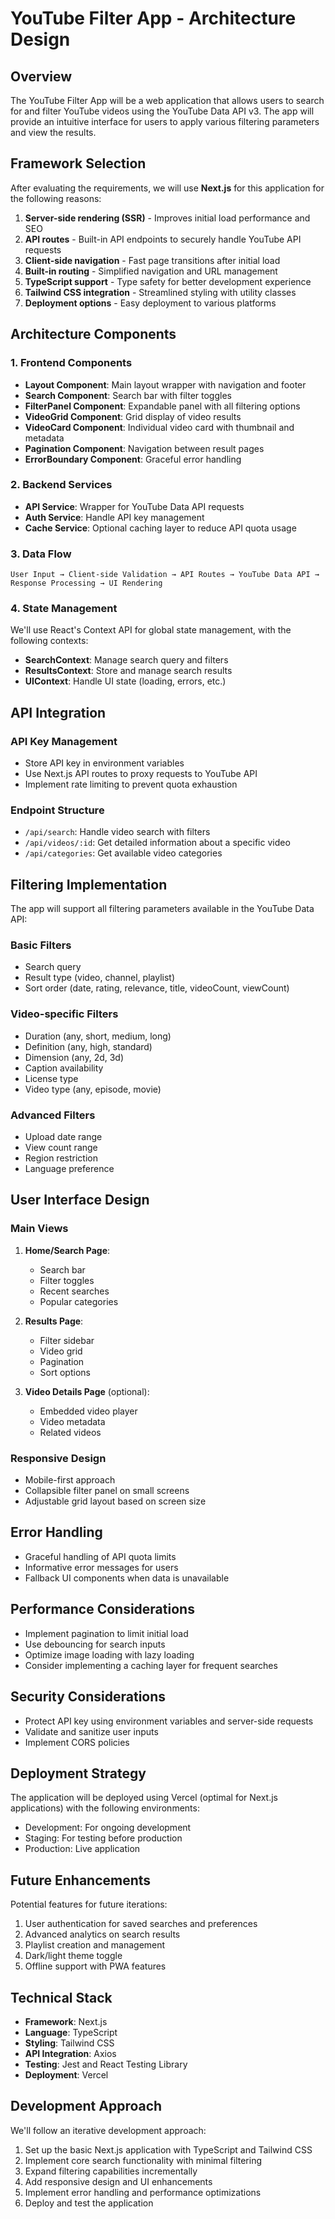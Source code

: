 # YouTube Filter App - Architecture Design

## Overview

The YouTube Filter App will be a web application that allows users to search for and filter YouTube videos using the YouTube Data API v3. The app will provide an intuitive interface for users to apply various filtering parameters and view the results.

## Framework Selection

After evaluating the requirements, we will use **Next.js** for this application for the following reasons:

1. **Server-side rendering (SSR)** - Improves initial load performance and SEO
2. **API routes** - Built-in API endpoints to securely handle YouTube API requests
3. **Client-side navigation** - Fast page transitions after initial load
4. **Built-in routing** - Simplified navigation and URL management
5. **TypeScript support** - Type safety for better development experience
6. **Tailwind CSS integration** - Streamlined styling with utility classes
7. **Deployment options** - Easy deployment to various platforms

## Architecture Components

### 1. Frontend Components

- **Layout Component**: Main layout wrapper with navigation and footer
- **Search Component**: Search bar with filter toggles
- **FilterPanel Component**: Expandable panel with all filtering options
- **VideoGrid Component**: Grid display of video results
- **VideoCard Component**: Individual video card with thumbnail and metadata
- **Pagination Component**: Navigation between result pages
- **ErrorBoundary Component**: Graceful error handling

### 2. Backend Services

- **API Service**: Wrapper for YouTube Data API requests
- **Auth Service**: Handle API key management
- **Cache Service**: Optional caching layer to reduce API quota usage

### 3. Data Flow

```
User Input → Client-side Validation → API Routes → YouTube Data API → Response Processing → UI Rendering
```

### 4. State Management

We'll use React's Context API for global state management, with the following contexts:

- **SearchContext**: Manage search query and filters
- **ResultsContext**: Store and manage search results
- **UIContext**: Handle UI state (loading, errors, etc.)

## API Integration

### API Key Management

- Store API key in environment variables
- Use Next.js API routes to proxy requests to YouTube API
- Implement rate limiting to prevent quota exhaustion

### Endpoint Structure

- `/api/search`: Handle video search with filters
- `/api/videos/:id`: Get detailed information about a specific video
- `/api/categories`: Get available video categories

## Filtering Implementation

The app will support all filtering parameters available in the YouTube Data API:

### Basic Filters
- Search query
- Result type (video, channel, playlist)
- Sort order (date, rating, relevance, title, videoCount, viewCount)

### Video-specific Filters
- Duration (any, short, medium, long)
- Definition (any, high, standard)
- Dimension (any, 2d, 3d)
- Caption availability
- License type
- Video type (any, episode, movie)

### Advanced Filters
- Upload date range
- View count range
- Region restriction
- Language preference

## User Interface Design

### Main Views

1. **Home/Search Page**:
   - Search bar
   - Filter toggles
   - Recent searches
   - Popular categories

2. **Results Page**:
   - Filter sidebar
   - Video grid
   - Pagination
   - Sort options

3. **Video Details Page** (optional):
   - Embedded video player
   - Video metadata
   - Related videos

### Responsive Design

- Mobile-first approach
- Collapsible filter panel on small screens
- Adjustable grid layout based on screen size

## Error Handling

- Graceful handling of API quota limits
- Informative error messages for users
- Fallback UI components when data is unavailable

## Performance Considerations

- Implement pagination to limit initial load
- Use debouncing for search inputs
- Optimize image loading with lazy loading
- Consider implementing a caching layer for frequent searches

## Security Considerations

- Protect API key using environment variables and server-side requests
- Validate and sanitize user inputs
- Implement CORS policies

## Deployment Strategy

The application will be deployed using Vercel (optimal for Next.js applications) with the following environments:

- Development: For ongoing development
- Staging: For testing before production
- Production: Live application

## Future Enhancements

Potential features for future iterations:

1. User authentication for saved searches and preferences
2. Advanced analytics on search results
3. Playlist creation and management
4. Dark/light theme toggle
5. Offline support with PWA features

## Technical Stack

- **Framework**: Next.js
- **Language**: TypeScript
- **Styling**: Tailwind CSS
- **API Integration**: Axios
- **Testing**: Jest and React Testing Library
- **Deployment**: Vercel

## Development Approach

We'll follow an iterative development approach:

1. Set up the basic Next.js application with TypeScript and Tailwind CSS
2. Implement core search functionality with minimal filtering
3. Expand filtering capabilities incrementally
4. Add responsive design and UI enhancements
5. Implement error handling and performance optimizations
6. Deploy and test the application

